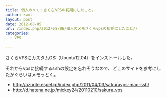 ```yaml
---
title: 個人のメモ：さくらVPSの初期にしたこと。
author: kwmt
layout: post
date: 2012-08-05
url: /index.php/2012/08/06/個人のメモさくらvpsの初期にしたこと//
categories:
  - VPS

---
```

さくらVPSにカスタムOS（Ubuntu12.04）をインストールした。 

それからvpsに接続するsshの設定を忘れそうなので、どこのサイトを参考にしたかぐらいはメモっとく。 

  * <a href="http://azurite.espel.jp/index.php/2011/04/03/sakuravps-mac-ssh/" target="_blank">http://azurite.espel.jp/index.php/2011/04/03/sakuravps-mac-ssh/</a>
  * <a href="http://d.hatena.ne.jp/mickey24/20110210/sakura_vps" target="_blank">http://d.hatena.ne.jp/mickey24/20110210/sakura_vps</a>